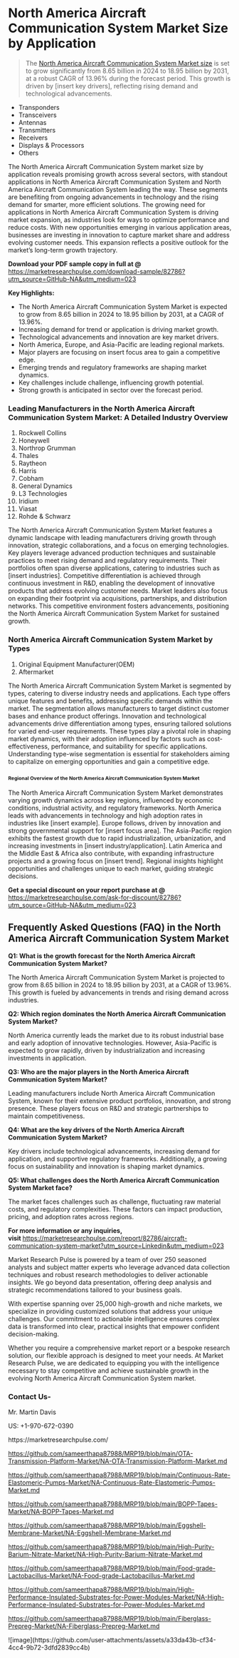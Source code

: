 <h1>North America Aircraft Communication System Market&nbsp;Size by Application</h1><blockquote><p>The <a href="https://marketresearchpulse.com/download-sample/82786?utm_source=GitHub-NA&amp;utm_medium=023">North America Aircraft Communication System Market size</a> is set to grow significantly from 8.65 billion in 2024 to 18.95 billion by 2031, at a robust CAGR of 13.96% during the forecast period. This growth is driven by [insert key drivers], reflecting rising demand and technological advancements.</p></blockquote><ul><li>Transponders<li> Transceivers<li> Antennas<li> Transmitters<li> Receivers<li> Displays & Processors<li> Others</li></ul><p>The North America Aircraft Communication System market size by application reveals promising growth across several sectors, with standout applications in North America Aircraft Communication System and North America Aircraft Communication System leading the way. These segments are benefiting from ongoing advancements in technology and the rising demand for smarter, more efficient solutions. The growing need for applications in North America Aircraft Communication System is driving market expansion, as industries look for ways to optimize performance and reduce costs. With new opportunities emerging in various application areas, businesses are investing in innovation to capture market share and address evolving customer needs. This expansion reflects a positive outlook for the market’s long-term growth trajectory.</p><p><strong>Download your PDF sample copy in full at @ </strong><a href="https://marketresearchpulse.com/download-sample/82786?utm_source=GitHub-NA&amp;utm_medium=023">https://marketresearchpulse.com/download-sample/82786?utm_source=GitHub-NA&amp;utm_medium=023</a></p><p><strong>Key Highlights: </strong></p><ul><li>The North America Aircraft Communication System Market is expected to grow from 8.65 billion in 2024 to 18.95 billion by 2031, at a CAGR of 13.96%.</li><li>Increasing demand for trend or application is driving market growth.</li><li>Technological advancements and innovation are key market drivers.</li><li>North America, Europe, and Asia-Pacific are leading regional markets.</li><li>Major players are focusing on insert focus area to gain a competitive edge.</li><li>Emerging trends and regulatory frameworks are shaping market dynamics.</li><li>Key challenges include challenge, influencing growth potential.</li><li>Strong growth is anticipated in sector over the forecast period.</li></ul><h3>Leading Manufacturers in the North America Aircraft Communication System Market: A Detailed Industry Overview</h3><ol><li>Rockwell Collins</li><li>Honeywell</li><li>Northrop Grumman</li><li>Thales</li><li>Raytheon</li><li>Harris</li><li>Cobham</li><li>General Dynamics</li><li>L3 Technologies</li><li>Iridium</li><li>Viasat</li><li>Rohde & Schwarz</li></ol><div class="flex max-w-full flex-col flex-grow"><div class="min-h-8 text-message flex w-full flex-col items-end gap-2 whitespace-normal break-words [.text-message+&amp;]:mt-5" dir="auto" data-message-author-role="assistant" data-message-id="fd8432e4-4910-450d-b182-61b7bfb0a01f" data-message-model-slug="gpt-4o"><div class="flex w-full flex-col gap-1 empty:hidden first:pt-[3px]"><div class="markdown prose w-full break-words dark:prose-invert light"><p>The North America Aircraft Communication System Market features a dynamic landscape with leading manufacturers driving growth through innovation, strategic collaborations, and a focus on emerging technologies. Key players leverage advanced production techniques and sustainable practices to meet rising demand and regulatory requirements. Their portfolios often span diverse applications, catering to industries such as [insert industries]. Competitive differentiation is achieved through continuous investment in R&amp;D, enabling the development of innovative products that address evolving customer needs. Market leaders also focus on expanding their footprint via acquisitions, partnerships, and distribution networks. This competitive environment fosters advancements, positioning the North America Aircraft Communication System Market for sustained growth.</p></div></div></div></div><h3>North America Aircraft Communication System Market by Types</h3><ol><li>Original Equipment Manufacturer(OEM)<li> Aftermarket</li></ol><div class="flex max-w-full flex-col flex-grow"><div class="min-h-8 text-message flex w-full flex-col items-end gap-2 whitespace-normal break-words [.text-message+&amp;]:mt-5" dir="auto" data-message-author-role="assistant" data-message-id="084470be-0bb7-4664-bddf-5156b4f41249" data-message-model-slug="gpt-4o-mini"><div class="flex w-full flex-col gap-1 empty:hidden first:pt-[3px]"><div class="markdown prose w-full break-words dark:prose-invert light"><p>The North America Aircraft Communication System Market is segmented by types, catering to diverse industry needs and applications. Each type offers unique features and benefits, addressing specific demands within the market. The segmentation allows manufacturers to target distinct customer bases and enhance product offerings. Innovation and technological advancements drive differentiation among types, ensuring tailored solutions for varied end-user requirements. These types play a pivotal role in shaping market dynamics, with their adoption influenced by factors such as cost-effectiveness, performance, and suitability for specific applications. Understanding type-wise segmentation is essential for stakeholders aiming to capitalize on emerging opportunities and gain a competitive edge.</p></div></div></div></div><h3><span style="font-size: 11px;">Regional Overview of the North America Aircraft Communication System Market</span></h3><div class="flex max-w-full flex-col flex-grow"><div class="min-h-8 text-message flex w-full flex-col items-end gap-2 whitespace-normal break-words [.text-message+&amp;]:mt-5" dir="auto" data-message-author-role="assistant" data-message-id="e9038762-ce64-4e30-91c9-9bd413514231" data-message-model-slug="gpt-4o-mini"><div class="flex w-full flex-col gap-1 empty:hidden first:pt-[3px]"><div class="markdown prose w-full break-words dark:prose-invert light"><p>The North America Aircraft Communication System Market demonstrates varying growth dynamics across key regions, influenced by economic conditions, industrial activity, and regulatory frameworks. North America leads with advancements in technology and high adoption rates in industries like [insert example]. Europe follows, driven by innovation and strong governmental support for [insert focus area]. The Asia-Pacific region exhibits the fastest growth due to rapid industrialization, urbanization, and increasing investments in [insert industry/application]. Latin America and the Middle East &amp; Africa also contribute, with expanding infrastructure projects and a growing focus on [insert trend]. Regional insights highlight opportunities and challenges unique to each market, guiding strategic decisions.</p></div></div></div></div><p><strong>Get a special discount on your report purchase at @ </strong><a href="https://marketresearchpulse.com/ask-for-discount/82786?utm_source=GitHub-NA&amp;utm_medium=023">https://marketresearchpulse.com/ask-for-discount/82786?utm_source=GitHub-NA&amp;utm_medium=023</a></p><h2>Frequently Asked Questions (FAQ) in the North America Aircraft Communication System Market</h2><p><strong>Q1: What is the growth forecast for the North America Aircraft Communication System Market?</strong></p><p>The North America Aircraft Communication System Market is projected to grow from 8.65 billion in 2024 to 18.95 billion by 2031, at a CAGR of 13.96%. This growth is fueled by advancements in trends and rising demand across industries.</p><p><strong>Q2: Which region dominates the North America Aircraft Communication System Market?</strong></p><p>North America currently leads the market due to its robust industrial base and early adoption of innovative technologies. However, Asia-Pacific is expected to grow rapidly, driven by industrialization and increasing investments in application.</p><p><strong>Q3: Who are the major players in the North America Aircraft Communication System Market?</strong></p><p>Leading manufacturers include North America Aircraft Communication System, known for their extensive product portfolios, innovation, and strong presence. These players focus on R&amp;D and strategic partnerships to maintain competitiveness.</p><p><strong>Q4: What are the key drivers of the North America Aircraft Communication System Market?</strong></p><p>Key drivers include technological advancements, increasing demand for application, and supportive regulatory frameworks. Additionally, a growing focus on sustainability and innovation is shaping market dynamics.</p><p><strong>Q5: What challenges does the North America Aircraft Communication System Market face?</strong></p><p>The market faces challenges such as challenge, fluctuating raw material costs, and regulatory complexities. These factors can impact production, pricing, and adoption rates across regions.</p><p><strong>For more information or any inquiries, visit&nbsp;</strong><a href="https://marketresearchpulse.com/report/82786/aircraft-communication-system-market?utm_source=Linkedin&utm_medium=023">https://marketresearchpulse.com/report/82786/aircraft-communication-system-market?utm_source=Linkedin&utm_medium=023</a></p><p>Market Research Pulse is powered by a team of over 250 seasoned analysts and subject matter experts who leverage advanced data collection techniques and robust research methodologies to deliver actionable insights. We go beyond data presentation, offering deep analysis and strategic recommendations tailored to your business goals.</p><p>With expertise spanning over 25,000 high-growth and niche markets, we specialize in providing customized solutions that address your unique challenges. Our commitment to actionable intelligence ensures complex data is transformed into clear, practical insights that empower confident decision-making.</p><p>Whether you require a comprehensive market report or a bespoke research solution, our flexible approach is designed to meet your needs. At Market Research Pulse, we are dedicated to equipping you with the intelligence necessary to stay competitive and achieve sustainable growth in the evolving North America Aircraft Communication System market.</p><h3><strong>Contact Us-</strong></h3><p>Mr. Martin Davis</p><p>US: +1-970-672-0390</p><p>https://marketresearchpulse.com/</p><p><a href="https://github.com/sameerthapa87988/MRP19/blob/main/OTA-Transmission-Platform-Market/NA-OTA-Transmission-Platform-Market.md">https://github.com/sameerthapa87988/MRP19/blob/main/OTA-Transmission-Platform-Market/NA-OTA-Transmission-Platform-Market.md</a></p><p><a href="https://github.com/sameerthapa87988/MRP19/blob/main/Continuous-Rate-Elastomeric-Pumps-Market/NA-Continuous-Rate-Elastomeric-Pumps-Market.md">https://github.com/sameerthapa87988/MRP19/blob/main/Continuous-Rate-Elastomeric-Pumps-Market/NA-Continuous-Rate-Elastomeric-Pumps-Market.md</a></p><p><a href="https://github.com/sameerthapa87988/MRP19/blob/main/BOPP-Tapes-Market/NA-BOPP-Tapes-Market.md">https://github.com/sameerthapa87988/MRP19/blob/main/BOPP-Tapes-Market/NA-BOPP-Tapes-Market.md</a></p><p><a href="https://github.com/sameerthapa87988/MRP19/blob/main/Eggshell-Membrane-Market/NA-Eggshell-Membrane-Market.md">https://github.com/sameerthapa87988/MRP19/blob/main/Eggshell-Membrane-Market/NA-Eggshell-Membrane-Market.md</a></p><p><a href="https://github.com/sameerthapa87988/MRP19/blob/main/High-Purity-Barium-Nitrate-Market/NA-High-Purity-Barium-Nitrate-Market.md">https://github.com/sameerthapa87988/MRP19/blob/main/High-Purity-Barium-Nitrate-Market/NA-High-Purity-Barium-Nitrate-Market.md</a></p><p><a href="https://github.com/sameerthapa87988/MRP19/blob/main/Food-grade-Lactobacillus-Market/NA-Food-grade-Lactobacillus-Market.md">https://github.com/sameerthapa87988/MRP19/blob/main/Food-grade-Lactobacillus-Market/NA-Food-grade-Lactobacillus-Market.md</a></p><p><a href="https://github.com/sameerthapa87988/MRP19/blob/main/High-Performance-Insulated-Substrates-for-Power-Modules-Market/NA-High-Performance-Insulated-Substrates-for-Power-Modules-Market.md">https://github.com/sameerthapa87988/MRP19/blob/main/High-Performance-Insulated-Substrates-for-Power-Modules-Market/NA-High-Performance-Insulated-Substrates-for-Power-Modules-Market.md</a></p><p><a href="https://github.com/sameerthapa87988/MRP19/blob/main/Fiberglass-Prepreg-Market/NA-Fiberglass-Prepreg-Market.md">https://github.com/sameerthapa87988/MRP19/blob/main/Fiberglass-Prepreg-Market/NA-Fiberglass-Prepreg-Market.md</a></p>
![image](https://github.com/user-attachments/assets/a33da43b-cf34-4cc4-9b72-3dfd2839cc4b)
